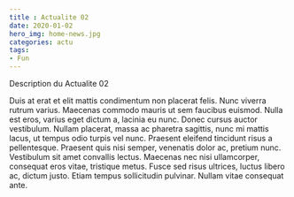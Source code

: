 ```yaml
---
title : Actualite 02
date: 2020-01-02
hero_img: home-news.jpg
categories: actu
tags:
- Fun
---
```


Description du Actualite 02

Duis at erat et elit mattis condimentum non placerat felis. Nunc viverra rutrum varius. Maecenas commodo mauris ut sem faucibus euismod. Nulla est eros, varius eget dictum a, lacinia eu nunc. Donec cursus auctor vestibulum. Nullam placerat, massa ac pharetra sagittis, nunc mi mattis lacus, ut tempus odio turpis vel nunc. Praesent eleifend tincidunt risus a pellentesque. Praesent quis nisi semper, venenatis dolor ac, pretium nunc. Vestibulum sit amet convallis lectus. Maecenas nec nisi ullamcorper, consequat eros vitae, tristique metus. Fusce sed risus ultrices, luctus libero ac, dictum justo. Etiam tempus sollicitudin pulvinar. Nullam vitae consequat ante. 
